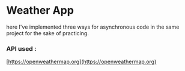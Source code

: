 # Weather App
here I've implemented three ways for asynchronous code in the same project for the sake of practicing.

### API used :
[https://openweathermap.org](https://openweathermap.org)